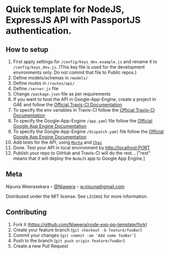 # Quick template for NodeJS, ExpressJS API with PassportJS authentication.

## How to setup

1. First apply settings for `/config/keys_dev.example.js` and rename it to `/config/keys_dev.js`. (This key file is used for the development environments only. Do not commit that file to Public repos.)
2. Define models/schemas in `/models/`
3. Define routes in `/routes/api/`
4. Define `/server.js` file
5. Change `/package.json` file as per requirements
6. If you want to host the API in Google-App-Engine, create a project in GAE and follow the [Official Travis-CI Documentation](https://docs.travis-ci.com/user/deployment/google-app-engine/)
7. To specify the env variables in Travis-CI follow the [Official Travis-CI Documentation](https://docs.travis-ci.com/user/environment-variables/)
8. To specify the Google-App-Engine `/app.yaml` file follow the [Official Google App Engine Documentation](https://cloud.google.com/appengine/docs/standard/nodejs/config/appref)
9. To specify the Google-App-Engine `/dispatch.yaml` file follow the [Official Google App Engine Documentation](https://cloud.google.com/appengine/docs/standard/nodejs/reference/dispatch-yaml)
10. Add tests for the API, using [`Mocha`](https://mochajs.org/) and [`Chai`](https://www.chaijs.com/)
11. Done. Test your API in local environment by [http://localhost:PORT](http://localhost:PORT)
12. Publish your repo to GitHub and Travis-CI will do the rest... ["rest" means that it will deploy the `NodeJS` app to Google App Engine.]

## Meta

Nipuna Weerasekara – [@Niweera](https://twitter.com/Niweera) – w.nipuna@gmail.com

Distributed under the MIT license. See `LICENSE` for more information.

## Contributing

1. Fork it (<https://github.com/Niweera/node-exp-pp-template/fork>)
2. Create your feature branch (`git checkout -b feature/fooBar`)
3. Commit your changes (`git commit -am 'Add some fooBar'`)
4. Push to the branch (`git push origin feature/fooBar`)
5. Create a new Pull Request
